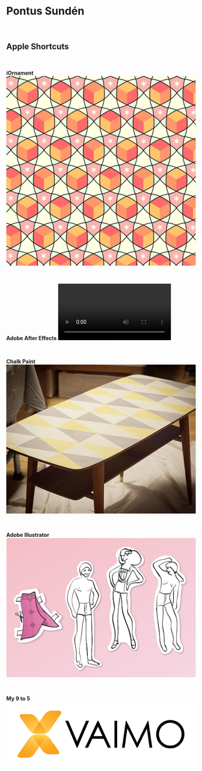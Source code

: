 # Pontus Sundén

<br>

**Apple Shortcuts**
-

<br>

**iOrnament**
[![Wizard Cubes tesselation](media/wizard-cubes.jpg)
](https://science-to-touch.com/en/iOrnament.html)

<br>

**Adobe After Effects**
![Animated marketing content](media/fhv-stress.mp4 ':include :type=video controls loop muted width=100% height=56%')

<br>

**Chalk Paint**
[![Coffee table fix-up](media/coffee-table.jpg)](/assets/coffee-table-process.jpg)

<br>

**Adobe Illustrator**
![Band flyer illustrations](media/greta-flyer.png)

<br>


**My 9 to 5**
[![Vaimo](media/dayjob.jpg)
](https://www.vaimo.com/expertise/data-management/product-information-management-pim/)

<br>